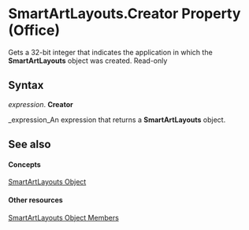
# SmartArtLayouts.Creator Property (Office)

Gets a 32-bit integer that indicates the application in which the  **SmartArtLayouts** object was created. Read-only


## Syntax

 _expression_. **Creator**

 _expression_An expression that returns a  **SmartArtLayouts** object.


## See also


#### Concepts


 [SmartArtLayouts Object](25e33439-fb5e-01d7-1b85-01884a42ba68.md)
#### Other resources


 [SmartArtLayouts Object Members](29154639-17b7-7999-a9e1-b16cf9b2ada6.md)
